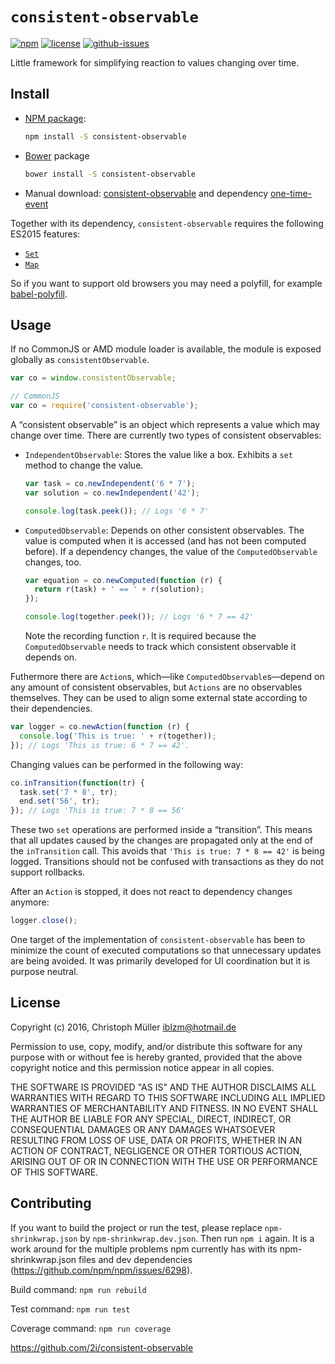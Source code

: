 # `consistent-observable`

[![npm](https://img.shields.io/npm/v/consistent-observable.svg)](https://www.npmjs.com/package/consistent-observable)
[![license](https://img.shields.io/npm/l/consistent-observable.svg)](https://opensource.org/licenses/ISC)
[![github-issues](https://img.shields.io/github/issues/2i/consistent-observable.svg)](https://github.com/2i/consistent-observable/issues)

Little framework for simplifying reaction to values changing over time.

## Install

- [NPM package](https://www.npmjs.com/package/consistent-observable):
  ```bash
  npm install -S consistent-observable
  ```
- [Bower](https://bower.io/) package
  ```bash
  bower install -S consistent-observable
  ```
- Manual download: [consistent-observable](https://raw.githubusercontent.com/2i/consistent-observable/master/dist/lib/consistentObservable.js) and dependency [one-time-event](https://raw.githubusercontent.com/2i/one-time-event/1d60664e8d2d59400af754a9b947feb19253f1e1/oneTimeEvent.es5.js)

Together with its dependency, `consistent-observable` requires the following ES2015 features:

- [`Set`](http://kangax.github.io/compat-table/es6/#test-Set)
- [`Map`](http://kangax.github.io/compat-table/es6/#test-Map)

So if you want to support old browsers you may need a polyfill, for example [babel-polyfill](https://babeljs.io/docs/usage/polyfill/).

## Usage

If no CommonJS or AMD module loader is available, the module is exposed globally as `consistentObservable`.

```JavaScript
var co = window.consistentObservable;

// CommonJS
var co = require('consistent-observable');
```

A “consistent observable” is an object which represents a value which may change over time. There are currently two types of  consistent observables:

- `IndependentObservable`: Stores the value like a box. Exhibits a `set` method to change the value.

  ```JavaScript
  var task = co.newIndependent('6 * 7');
  var solution = co.newIndependent('42');

  console.log(task.peek()); // Logs '6 * 7'
  ```

- `ComputedObservable`: Depends on other consistent observables. The value is computed when it is accessed (and has not been computed before). If a dependency changes, the value of the `ComputedObservable` changes, too.

  ```JavaScript
  var equation = co.newComputed(function (r) {
    return r(task) + ' == ' + r(solution);
  });

  console.log(together.peek()); // Logs '6 * 7 == 42'
  ```

  Note the recording function `r`. It is required because the `ComputedObservable` needs to track which consistent observable it depends on.

Futhermore there are `Action`s, which—like `ComputedObservable`s—depend on any amount of consistent observables, but `Actions` are no observables themselves. They can be used to align some external state according to their dependencies.

```JavaScript
var logger = co.newAction(function (r) {
  console.log('This is true: ' + r(together));
}); // Logs 'This is true: 6 * 7 == 42'.
```

Changing values can be performed in the following way:

```JavaScript
co.inTransition(function(tr) {
  task.set('7 * 8', tr);
  end.set('56', tr);
}); // Logs 'This is true: 7 * 8 == 56'
```

These two `set` operations are performed inside a “transition”.  This means that all updates caused by the changes are propagated only at the end of the `inTransition` call. This avoids that `'This is true: 7 * 8 == 42'` is being logged. Transitions should not be confused with transactions as they do not support rollbacks.

After an `Action` is stopped, it does not react to dependency changes anymore:

```JavaScript
logger.close();
```

One target of the implementation of `consistent-observable` has been to minimize the count of executed computations so that unnecessary updates are being avoided. It was primarily developed for UI coordination but it is purpose neutral.

## License

Copyright (c) 2016, Christoph Müller <iblzm@hotmail.de>

Permission to use, copy, modify, and/or distribute this software for any purpose with or without fee is hereby granted, provided that the above copyright notice and this permission notice appear in all copies.

THE SOFTWARE IS PROVIDED "AS IS" AND THE AUTHOR DISCLAIMS ALL WARRANTIES WITH REGARD TO THIS SOFTWARE INCLUDING ALL IMPLIED WARRANTIES OF MERCHANTABILITY AND FITNESS. IN NO EVENT SHALL THE AUTHOR BE LIABLE FOR ANY SPECIAL, DIRECT, INDIRECT, OR CONSEQUENTIAL DAMAGES OR ANY DAMAGES WHATSOEVER RESULTING FROM LOSS OF USE, DATA OR PROFITS, WHETHER IN AN ACTION OF CONTRACT, NEGLIGENCE OR OTHER TORTIOUS ACTION, ARISING OUT OF OR IN CONNECTION WITH THE USE OR PERFORMANCE OF THIS SOFTWARE.

## Contributing

If you want to build the project or run the test, please replace `npm-shrinkwrap.json` by `npm-shrinkwrap.dev.json`. Then run `npm i` again.
It is a work around for the multiple problems npm currently has with its npm-shrinkwrap.json files and dev dependencies (https://github.com/npm/npm/issues/6298).

Build command: `npm run rebuild`

Test command: `npm run test`

Coverage command: `npm run coverage`

https://github.com/2i/consistent-observable
